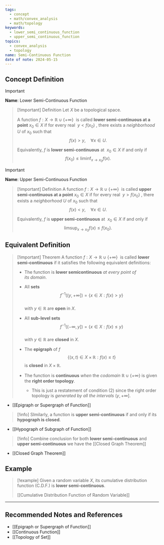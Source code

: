 ```yaml
---
tags:
  - concept
  - math/convex_analysis
  - math/topology
keywords:
  - lower_semi_continuous_function
  - upper_semi_continuous_function
topics:
  - convex_analysis
  - topology
name: Semi-Continuous Function
date of note: 2024-05-15
---
```


## Concept Definition

>[!important]
>**Name**:  Lower Semi-Continuous Function

>[!important] Definition
>Let $X$ be a topological space.
>
>A function $f: X \to \mathbb{R} \cup\{+\infty\}$  is called **lower semi-continuous at a point** $x_{0}\in X$ if for every real  $y < f(x_{0})$ , there exists a *neighborhood* $U$ of $x_{0}$ such that
>$$
>f(x) > y, \quad \forall x \in U.
>$$
>  
>Equivalently, $f$ is **lower semi-continuous** at  $x_{0}\in X$ if and only if
>$$
>f(x_{0}) \le \liminf_{ x \to  x_{0}}f(x). 
>$$



>[!important]
>**Name**:  Upper Semi-Continuous Function

>[!important] Definition
>A function $f: X \to \mathbb{R} \cup\{+\infty\}$  is called **upper semi-continuous at a point** $x_{0}\in X$ if for every real  $y > f(x_{0})$ , there exists a *neighborhood* $U$ of $x_{0}$ such that
>$$
>f(x) < y, \quad \forall x \in U.
>$$
>  
>Equivalently, $f$ is **upper semi-continuous** at  $x_{0}\in X$ if and only if
>$$
>\limsup_{ x \to  x_{0}}f(x) \le f(x_{0}). 
>$$


## Equivalent Definition

>[!important] Theorem
>A function $f: X \to \mathbb{R} \cup\{+\infty\}$  is called **lower semi-continuous** if it satisfies the following equivalent definitions:
>- The function is **lower semicontinuous** *at every point of its domain*.
>- All **sets**
>$$
>f^{-1}((y, +\infty]) = \{ x\in X: f(x) > y \}
>$$  
>with $y \in \mathbb{R}$ are **open** in $X$.
>- All **sub-level sets**
>$$
>f^{-1}((-\infty, y]) = \{ x\in X: f(x) \le y \}
>$$  
>with $y \in \mathbb{R}$ are **closed** in $X$.
>- The **epigraph** of $f$
>$$
>\{ (x, t) \in X \times \mathbb{R}: f(x) \le t \}
>$$
>is **closed** in $X \times \mathbb{R}$.
>
>- The function is **continuous** *when* the *codomain* $\mathbb{R} \cup \{+\infty  \}$ is given the **right order topology**.
>	- This is just a restatement of condition (2) since the right order topology is *generated by all the intervals* $(y, +\infty]$.

- [[Epigraph or Supergraph of Function]]


>[!info]
>SImilarly, a function is **upper semi-continuous** if and only if its **hypograph is closed**.


- [[Hypograph of Subgraph of Function]]

>[!info]
>Combine conclusion for both **lower semi-continuous** and **upper semi-continuous** we have the [[Closed Graph Theorem]]

- [[Closed Graph Theorem]]


## Example

>[!example]
>Given a random variable $X$,  its cumulative distribution function (C.D.F.) is **lower semi-continuous**.
>
>[[Cumulative Distribution Function of Random Variable]]



-----------
##  Recommended Notes and References

- [[Epigraph or Supergraph of Function]]
- [[Continuous Function]]
- [[Topology of Set]]